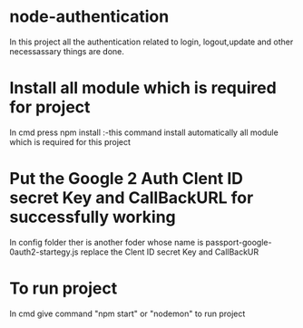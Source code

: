 # node-authentication
In this project all the authentication related to login, logout,update and other necessassary things are done.

# Install all module which is required for project

In cmd press npm install :-this command install automatically all module which is required for this project

# Put the Google 2 Auth Clent ID secret Key and CallBackURL for successfully working

 In config folder ther is another foder whose name is passport-google-0auth2-startegy.js replace the Clent ID secret Key and CallBackUR

# To run project 

In cmd give command "npm start" or "nodemon" to run project
